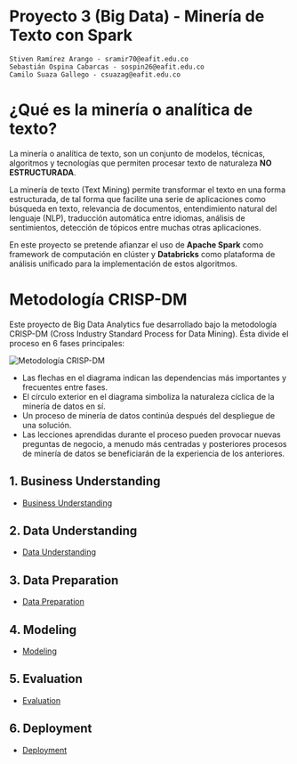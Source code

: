 # Proyecto 3 (Big Data) - Minería de Texto con Spark

    Stiven Ramírez Arango - sramir70@eafit.edu.co
    Sebastián Ospina Cabarcas - sospin26@eafit.edu.co
    Camilo Suaza Gallego - csuazag@eafit.edu.co

# ¿Qué es la minería o analítica de texto?

La minería o analítica de texto, son un conjunto de modelos, técnicas, algoritmos y tecnologías que permiten procesar texto de naturaleza **NO ESTRUCTURADA**.

La minería de texto (Text Mining) permite transformar el texto en una forma estructurada, de tal forma que facilite una serie de aplicaciones como búsqueda en texto, relevancia de documentos, entendimiento natural del lenguaje (NLP), traducción automática entre idiomas, análisis de sentimientos, detección de tópicos entre muchas otras aplicaciones.

En este proyecto se pretende afianzar el uso de **Apache Spark** como framework de computación en clúster y **Databricks** como plataforma de análisis unificado para la implementación de estos algoritmos.


# Metodología CRISP-DM

Este proyecto de Big Data Analytics fue desarrollado bajo la metodología CRISP-DM (Cross Industry Standard Process for Data Mining). Ésta divide el proceso en 6 fases principales: 

![Metodología CRISP-DM](https://www.researchgate.net/profile/Vernon_Dsouza/publication/326235288/figure/fig1/AS:645518493495296@1530915010595/CRISP-DM-Model-Taylor-2017.png)

- Las flechas en el diagrama indican las dependencias más importantes y frecuentes entre fases. 
- El círculo exterior en el diagrama simboliza la naturaleza cíclica de la minería de datos en sí. 
- Un proceso de minería de datos continúa después del despliegue de una solución. 
- Las lecciones aprendidas durante el proceso pueden provocar nuevas preguntas de negocio, a menudo más centradas y posteriores procesos de minería de datos se beneficiarán de la experiencia de los anteriores.

## 1. Business Understanding

* [Business Understanding](data_preparation.md)

## 2. Data Understanding

* [Data Understanding](news_clustering.md)

## 3. Data Preparation

* [Data Preparation](news_clustering.md)

## 4. Modeling

* [Modeling](data_preparation.md)

## 5. Evaluation

* [Evaluation](news_clustering.md)

## 6. Deployment

* [Deployment](news_clustering.md)